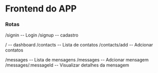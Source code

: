 # Frontend do APP

### Rotas

/signin                 -- Login
/signup                 -- cadastro

/                       -- dashboard
/contacts               -- Lista de contatos
/contacts/add           -- Adcionar contatos

/messages               -- Lista de mensagens
/messages               -- Adcionar mensagem
/messages/:messageId    -- Visualizar detalhes da mensagem